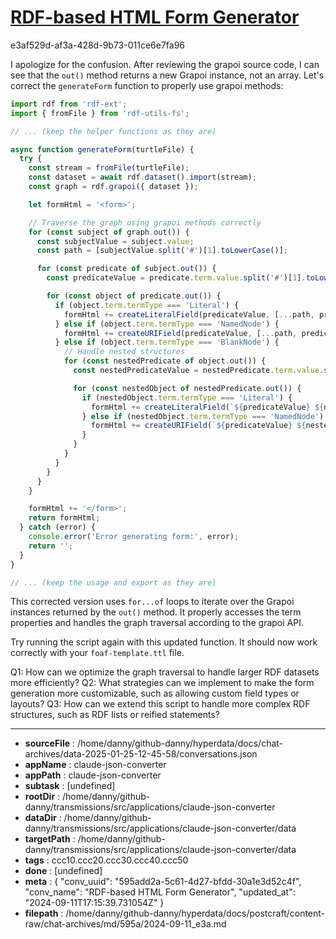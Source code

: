 # [RDF-based HTML Form Generator](https://claude.ai/chat/595add2a-5c61-4d27-bfdd-30a1e3d52c4f)

e3af529d-af3a-428d-9b73-011ce6e7fa96

 I apologize for the confusion. After reviewing the grapoi source code, I can see that the `out()` method returns a new Grapoi instance, not an array. Let's correct the `generateForm` function to properly use grapoi methods:

```javascript
import rdf from 'rdf-ext';
import { fromFile } from 'rdf-utils-fs';

// ... (keep the helper functions as they are)

async function generateForm(turtleFile) {
  try {
    const stream = fromFile(turtleFile);
    const dataset = await rdf.dataset().import(stream);
    const graph = rdf.grapoi({ dataset });

    let formHtml = '<form>';

    // Traverse the graph using grapoi methods correctly
    for (const subject of graph.out()) {
      const subjectValue = subject.value;
      const path = [subjectValue.split('#')[1].toLowerCase()];

      for (const predicate of subject.out()) {
        const predicateValue = predicate.term.value.split('#')[1].toLowerCase();

        for (const object of predicate.out()) {
          if (object.term.termType === 'Literal') {
            formHtml += createLiteralField(predicateValue, [...path, predicateValue]);
          } else if (object.term.termType === 'NamedNode') {
            formHtml += createURIField(predicateValue, [...path, predicateValue]);
          } else if (object.term.termType === 'BlankNode') {
            // Handle nested structures
            for (const nestedPredicate of object.out()) {
              const nestedPredicateValue = nestedPredicate.term.value.split('#')[1].toLowerCase();

              for (const nestedObject of nestedPredicate.out()) {
                if (nestedObject.term.termType === 'Literal') {
                  formHtml += createLiteralField(`${predicateValue} ${nestedPredicateValue}`, [...path, predicateValue, nestedPredicateValue]);
                } else if (nestedObject.term.termType === 'NamedNode') {
                  formHtml += createURIField(`${predicateValue} ${nestedPredicateValue}`, [...path, predicateValue, nestedPredicateValue]);
                }
              }
            }
          }
        }
      }
    }

    formHtml += '</form>';
    return formHtml;
  } catch (error) {
    console.error('Error generating form:', error);
    return '';
  }
}

// ... (keep the usage and export as they are)
```

This corrected version uses `for...of` loops to iterate over the Grapoi instances returned by the `out()` method. It properly accesses the term properties and handles the graph traversal according to the grapoi API.

Try running the script again with this updated function. It should now work correctly with your `foaf-template.ttl` file.

Q1: How can we optimize the graph traversal to handle larger RDF datasets more efficiently?
Q2: What strategies can we implement to make the form generation more customizable, such as allowing custom field types or layouts?
Q3: How can we extend this script to handle more complex RDF structures, such as RDF lists or reified statements?

---

* **sourceFile** : /home/danny/github-danny/hyperdata/docs/chat-archives/data-2025-01-25-12-45-58/conversations.json
* **appName** : claude-json-converter
* **appPath** : claude-json-converter
* **subtask** : [undefined]
* **rootDir** : /home/danny/github-danny/transmissions/src/applications/claude-json-converter
* **dataDir** : /home/danny/github-danny/transmissions/src/applications/claude-json-converter/data
* **targetPath** : /home/danny/github-danny/transmissions/src/applications/claude-json-converter/data
* **tags** : ccc10.ccc20.ccc30.ccc40.ccc50
* **done** : [undefined]
* **meta** : {
  "conv_uuid": "595add2a-5c61-4d27-bfdd-30a1e3d52c4f",
  "conv_name": "RDF-based HTML Form Generator",
  "updated_at": "2024-09-11T17:15:39.731054Z"
}
* **filepath** : /home/danny/github-danny/hyperdata/docs/postcraft/content-raw/chat-archives/md/595a/2024-09-11_e3a.md
